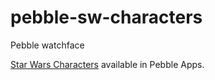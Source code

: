 # pebble-sw-characters
Pebble watchface

[Star Wars Characters](https://apps.getpebble.com/en_US/application/58fb859d0dfc329fda001720) available in Pebble Apps.
